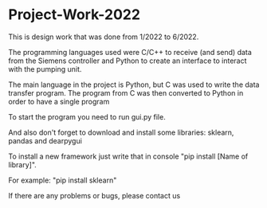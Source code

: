 # Project-Work-2022
This is design work that was done from 1/2022 to 6/2022.

The programming languages used were C/C++ to receive (and send) data from the Siemens controller and Python to create an interface to interact with the pumping unit. 

The main language in the project is Python, but C was used to write the data transfer program. The program from C was then converted to Python in order to have a single program

To start the program you need to run gui.py file. 

And also don't forget to download and install some libraries: sklearn, pandas and dearpygui

To install a new framework just write that in console "pip install [Name of library]". 

For example: "pip install sklearn"

If there are any problems or bugs, please contact us
